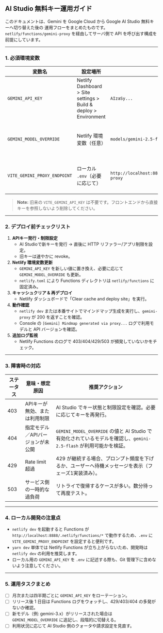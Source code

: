 ## AI Studio 無料キー運用ガイド

このドキュメントは、Gemini を Google Cloud から Google AI Studio 無料キーへ切り替えた後の
運用フローをまとめたものです。`netlify/functions/gemini-proxy` を経由してサーバ側で API を呼び出す構成を前提にしています。

---

### 1. 必須環境変数

| 変数名 | 設定場所 | 例 | 説明 |
| --- | --- | --- | --- |
| `GEMINI_API_KEY` | Netlify Dashboard > Site settings > Build & deploy > Environment | `AIzaSy...` | **必須**。AI Studio で発行したサーバー用キー。発行後すぐに HTTP リファラーやアプリ制限を設定し、旧キーは無効化する。 |
| `GEMINI_MODEL_OVERRIDE` | Netlify 環境変数（任意） | `models/gemini-2.5-flash,models/gemini-1.5-flash` | カンマ区切りで優先するモデルを上書き。未設定時は `gemini-2.5-flash` → `gemini-1.5-flash` の順でフォールバック。 |
| `VITE_GEMINI_PROXY_ENDPOINT` | ローカル `.env`（必要に応じて） | `http://localhost:8888/.netlify/functions/gemini-proxy` | `netlify dev` 以外で開発する場合のプロキシURL。未設定時は `/.netlify/functions/gemini-proxy` を利用。 |

> **Note:** 旧来の `VITE_GEMINI_API_KEY` は不要です。フロントエンドから直接キーを参照しないよう削除してください。

---

### 2. デプロイ前チェックリスト

1. **APIキー発行・制限設定**
   - AI Studioで新キーを発行 → 直後に HTTP リファラー/アプリ制限を設定。
   - 旧キーは速やかに revoke。
2. **Netlify 環境変数更新**
   - `GEMINI_API_KEY` を新しい値に置き換え、必要に応じて `GEMINI_MODEL_OVERRIDE` も更新。
   - `netlify.toml` により Functions ディレクトリは `netlify/functions` に固定済み。
3. **キャッシュクリア & 再デプロイ**
   - Netlify ダッシュボードで「Clear cache and deploy site」を実行。
4. **動作確認**
   - `netlify dev` または本番サイトでマインドマップ生成を実行し、`gemini-proxy` が 200 を返すことを確認。
   - Console の `[Gemini] Mindmap generated via proxy...` ログで利用モデルと API バージョンを確認。
5. **追加ログ監視**
   - Netlify Functions のログで 403/404/429/503 が頻発していないかをチェック。

---

### 3. 障害時の対応

| ステータス | 意味・想定原因 | 推奨アクション |
| --- | --- | --- |
| 403 | APIキーが無効、または利用制限 | AI Studio でキー状態と制限設定を確認。必要に応じてキーを再発行。 |
| 404 | 指定モデル／APIバージョンが未公開 | `GEMINI_MODEL_OVERRIDE` の値と AI Studio で有効化されているモデルを確認し、`gemini-2.5-flash` が利用可能かを検証。 |
| 429 | Rate limit 超過 | 429 が継続する場合、プロンプト頻度を下げるか、ユーザーへ待機メッセージを表示（フェーズ1実装済み）。 |
| 503 | サービス側の一時的な過負荷 | リトライで復帰するケースが多い。数分待って再度テスト。 |

---

### 4. ローカル開発の注意点

- `netlify dev` を起動すると Functions が `http://localhost:8888/.netlify/functions/*` で動作するため、`.env` に `VITE_GEMINI_PROXY_ENDPOINT` を設定すると便利です。
- `yarn dev` 単体では Netlify Functions が立ち上がらないため、開発時は `netlify dev` の利用を推奨します。
- ローカル用の `GEMINI_API_KEY` を `.env` に記述する際も、Git 管理下に含めないよう注意してください。

---

### 5. 運用タスクまとめ

- [ ] 月次または四半期ごとに `GEMINI_API_KEY` をローテーション。
- [ ] リリース後 1 日目は Functions ログをウォッチし、429/403/404 の多発がないか確認。
- [ ] 新モデル（例: gemini-3.x）がリリースされた場合は `GEMINI_MODEL_OVERRIDE` に追記し、段階的に切替える。
- [ ] 利用状況に応じて AI Studio 側のクォータや請求設定を見直す。
